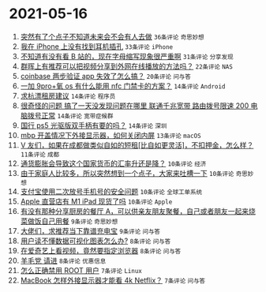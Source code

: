 # 2021-05-16

1. [突然有了个点子不知道未来会不会有人去做](https://www.v2ex.com/t/777207) `36条评论` `奇思妙想`
1. [我在 iPhone 上没有找到耳机插孔](https://www.v2ex.com/t/777185) `33条评论` `iPhone`
1. [不知道有没有看 B 站的，现在字母缩写现象很严重啊](https://www.v2ex.com/t/777184) `31条评论` `分享发现`
1. [群晖上有推荐可以把视频分享到外网在线播放的方法吗？](https://www.v2ex.com/t/777222) `22条评论` `NAS`
1. [coinbase 两步验证 app 失效了怎么搞？](https://www.v2ex.com/t/777188) `20条评论` `问与答`
1. [一加 9pro+氧 os 有什么能用 nfc 门禁卡的方案？](https://www.v2ex.com/t/777232) `14条评论` `Android`
1. [求杭漂租房建议](https://www.v2ex.com/t/777225) `14条评论` `程序员`
1. [很奇怪的问题 搞了一天没发现问题在哪里 联通千兆宽带 路由拨号限速 200 电脑拨号正常](https://www.v2ex.com/t/777213) `14条评论` `宽带症候群`
1. [国行 ps5 光驱版双手柄有要的吗？](https://www.v2ex.com/t/777182) `14条评论` `深圳`
1. [mbp 开盖情况下外接显示器，如何关闭内屏](https://www.v2ex.com/t/777227) `13条评论` `macOS`
1. [V 友们，如果在成都做类似自如的短租[比自如更灵活]，不扣押金，怎么样？](https://www.v2ex.com/t/777199) `11条评论` `成都`
1. [通货膨胀会导致这个国家货币的汇率升还是降？](https://www.v2ex.com/t/777251) `10条评论` `经济`
1. [由于家庭人比较多，所以突然想到一个点子，大家来吐槽一下](https://www.v2ex.com/t/777223) `10条评论` `奇思妙想`
1. [支付宝使用二次放号手机号的安全问题](https://www.v2ex.com/t/777195) `10条评论` `全球工单系统`
1. [Apple 直营店有 M1 iPad 现货了吗](https://www.v2ex.com/t/777186) `10条评论` `Apple`
1. [有没有那种分享厨房的餐厅 A，可以供亲友朋友聚餐，自己或者朋友一起来烧菜做饭自己用餐](https://www.v2ex.com/t/777259) `9条评论` `奇思妙想`
1. [大佬们，求推荐当下靠谱充电宝](https://www.v2ex.com/t/777204) `9条评论` `问与答`
1. [用户读不懂数据可视化图表怎么办?](https://www.v2ex.com/t/777220) `8条评论` `问与答`
1. [在爱奇艺上看视频，竟然要指定浏览器](https://www.v2ex.com/t/777189) `8条评论` `问与答`
1. [羊毛党 请进](https://www.v2ex.com/t/777202) `8条评论` `优惠信息`
1. [怎么正确禁用 ROOT 用户](https://www.v2ex.com/t/777245) `7条评论` `Linux`
1. [MacBook 怎样外接显示器才能看 4k Netflix？](https://www.v2ex.com/t/777219) `7条评论` `问与答`
